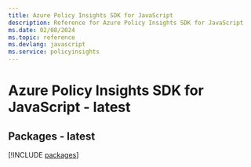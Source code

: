 ```yaml
---
title: Azure Policy Insights SDK for JavaScript
description: Reference for Azure Policy Insights SDK for JavaScript
ms.date: 02/08/2024
ms.topic: reference
ms.devlang: javascript
ms.service: policyinsights
---
```

# Azure Policy Insights SDK for JavaScript - latest
## Packages - latest
[!INCLUDE [packages](policy-insights-index.md)]